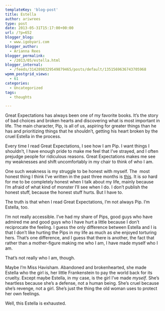 ```yaml
---
templateKey: 'blog-post'
title: Estella
author: ariwrees
type: post
date: 2013-05-31T15:17:00+00:00
url: /?p=652
blogger_blog:
  - www.igobyari.com
blogger_author:
  - Arianna Rees
blogger_permalink:
  - /2013/05/estella.html
blogger_internal:
  - /feeds/3142898329549879465/posts/default/1351569636743705968
wpmm_postgrid_views:
  - 61
categories:
  - Uncategorized
tags:
  - thoughts

---
```

Great Expectations has always been one of my favorite books. It’s the story of bad choices and broken hearts and discovering what is most important in life. The main character, Pip, is all of us, aspiring for greater things than he has and prioritizing things that he shouldn’t, getting his heart broken by the cruel Estella in the process.

Every time I read Great Expectations, I see how I am Pip. I want things I shouldn’t, I have enough pride to make me feel that I’ve strayed, and I often prejudge people for ridiculous reasons. Great Expectations makes me see my weaknesses and shift uncomfortably in my chair to think of who I am.

One such weakness is my struggle to be honest with myself. The  most honest thing I think I’ve written in the past three months is [this](http://thisisariannasblog.blogspot.com/2013/03/still-life.html). It is _so_ hard for me to be completely honest when I talk about my life, mainly because I’m afraid of what kind of monster I’ll see when I do. I don’t publish the honest stuff, because the honest stuff hurts. But I have to.

The truth is that when I read Great Expectations, I’m not always Pip. I’m Estella, too.

I’m not really accessible. I’ve had my share of Pips, good guys who have admired me and good guys who I have hurt a little because I don’t reciprocate the feeling. I guess the only difference between Estella and I is that I don’t like hurting the Pips in my life as much as she enjoyed torturing hers. That’s one difference, and I guess that there is another, the fact that rather than a mother-figure making me who I am, I have made myself who I am.

That’s not really who I am, though.

Maybe I’m Miss Havisham. Abandoned and brokenhearted, she made Estella who the girl is, her little Frankenstein to pay the world back for its cruelty. Except maybe Estella, in my case, is the girl I’ve made _myself_. She’s heartless because she’s a defense, not a human being. She’s cruel because she’s revenge, not a girl. She’s just the thing the old woman uses to protect her own feelings.

Well, this Estella is exhausted.